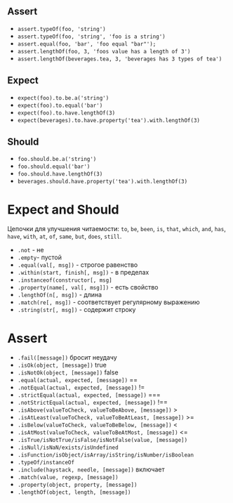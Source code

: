 ## Assert

- `assert.typeOf(foo, 'string')`
- `assert.typeOf(foo, 'string', 'foo is a string')`
- `assert.equal(foo, 'bar', 'foo equal "bar"');`
- `assert.lengthOf(foo, 3, 'foos value has a length of 3')`
- `assert.lengthOf(beverages.tea, 3, 'beverages has 3 types of tea')`

## Expect

- `expect(foo).to.be.a('string')`
- `expect(foo).to.equal('bar')`
- `expect(foo).to.have.lengthOf(3)`
- `expect(beverages).to.have.property('tea').with.lengthOf(3)`

## Should 

- `foo.should.be.a('string')`
- `foo.should.equal('bar')`
- `foo.should.have.lengthOf(3)`
- `beverages.should.have.property('tea').with.lengthOf(3)`


# Expect and Should

Цепочки для улучшения читаемости: `to`, `be`, `been`, `is`, `that`, `which`, `and`, `has`, `have`, `with`, `at`, `of`, `same`, `but`, `does`, `still`.

- `.not` - не
- `.empty`- пустой
- `.equal(val[, msg])` - строгое равенство
- `.within(start, finish[, msg])` - в пределах
- `.instanceof(constructor[, msg]`
- `.property(name[, val[, msg]])` - есть свойство
- `.lengthOf(n[, msg])` - длина
- `.match(re[, msg])` - соответствует регулярному выражению
- `.string(str[, msg])` - содержит строку

# Assert

- `.fail([message])` бросит неудачу
- `.isOk(object, [message])` true
- `.isNotOk(object, [message])` false
- `.equal(actual, expected, [message])` ==
- `.notEqual(actual, expected, [message])` !=
- `.strictEqual(actual, expected, [message])` ===
- `.notStrictEqual(actual, expected, [message])` !==
- `.isAbove(valueToCheck, valueToBeAbove, [message])` > 
- `.isAtLeast(valueToCheck, valueToBeAtLeast, [message])` >=
- `.isBelow(valueToCheck, valueToBeBelow, [message])` <
- `.isAtMost(valueToCheck, valueToBeAtMost, [message])` <=
- `.isTrue/isNotTrue/isFalse/isNotFalse(value, [message])`
- `.isNull/isNaN/exists/isUndefined`
- `.isFunction/isObject/isArray/isString/isNumber/isBoolean`
- `.typeOf/instanceOf`
- `.include(haystack, needle, [message])` включает
- `.match(value, regexp, [message])`
- `.property(object, property, [message])`
- `.lengthOf(object, length, [message])`
